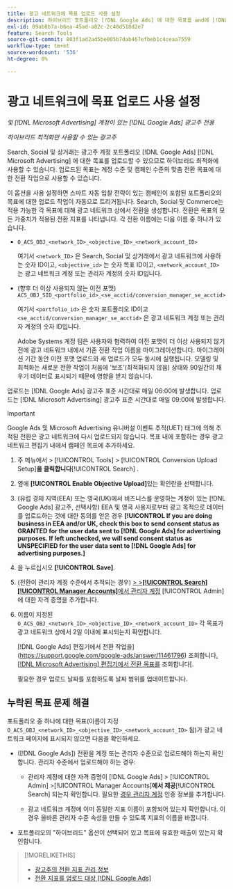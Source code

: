 ```yaml
---
title: 광고 네트워크에 목표 업로드 사용 설정
description: 하이브리드 포트폴리오 [!DNL Google Ads] 에 대한 목표를 and에 [!DNL Microsoft Advertising] 업로드 하는 방법을 알아보십시오.
exl-id: 09ab0b7a-b6ea-45ad-a82c-2c40d518d2e7
feature: Search Tools
source-git-commit: 803f1ad2ad5be005b7dab467efbeb1c4ceaa7559
workflow-type: tm+mt
source-wordcount: '536'
ht-degree: 0%

---
```


# 광고 네트워크에 목표 업로드 사용 설정

*및 [!DNL Microsoft Advertising] 계정이 있는 [!DNL Google Ads] 광고주 전용*

*하이브리드 최적화만 사용할 수 있는 광고주*

Search, Social 및 상거래는 광고주 계정 포트폴리오 [!DNL Google Ads] [!DNL Microsoft Advertising] 에 대한 목표를 업로드할 수 있으므로 하이브리드 최적화에 사용할 수 있습니다. 업로드된 목표는 계정 수준 및 캠페인 수준의 맞춤 전환 목표에 대한 전환 작업으로 사용할 수 있습니다.

이 옵션을 사용 설정하면 스마트 자동 입찰 전략이 있는 캠페인이 포함된 포트폴리오의 목표에 대한 업로드 작업이 자동으로 트리거됩니다. Search, Social 및 Commerce는 적용 가능한 각 목표에 대해 광고 네트워크 상에서 전환을 생성합니다. 전환은 목표의 모든 가중치가 적용된 전환 지표를 나타냅니다. 각 전환 이름에는 다음 이름 중 하나가 있습니다.

* `O_ACS_OBJ_<network_ID>_<objective_ID>_<network_account_ID>`

  여기서 `<network_ID>` 은 Search, Social 및 상거래에서 광고 네트워크에 사용하는 숫자 ID이고, `<objective_id>` 는 숫자 목표 ID이고, `<network_account_ID>` 는 광고 네트워크 계정 또는 관리자 계정의 숫자 ID입니다.

* (향후 더 이상 사용되지 않는 이전 포맷) `ACS_OBJ_SID_<portfolio_id>_<se_acctid/conversion_manager_se_acctid>`

  여기서 `<portfolio_id>` 은 숫자 포트폴리오 ID이고 `<se_acctid/conversion_manager_se_acctid>` 은 광고 네트워크 계정 또는 관리자 계정의 숫자 ID입니다.

  Adobe Systems 계정 팀은 사용자와 협력하여 이전 포맷이 더 이상 사용되지 않기 전에 광고 네트워크 내에서 기존 전환 작업 이름을 마이그레이션합니다. 마이그레이션 기간 동안 이전 포맷 업로드와 새  업로드가 모두 동시에 실행됩니다. 모델링 및 최적화는 새로운 전환 작업이 처음에 &#39;보조&#39;(최적화되지 않음) 상태와 90일간의 채우기 데이터로 표시되기 때문에 영향을 받지 않습니다.

업로드는 [!DNL Google Ads] 광고주 표준 시간대로 매일 06:00에 발생합니다. 업로드는 [!DNL Microsoft Advertising] 광고주 표준 시간대로 매일 09:00에 발생합니다.

>[!IMPORTANT]
>
>Google Ads 및 Microsoft Advertising 유니버설 이벤트 추적(UET) 태그에 의해 추적된 전환은 광고 네트워크에 다시 업로드되지 않습니다. 목표 내에 포함하는 경우 광고 네트워크 편집기 내에서 캠페인 목표에 추가하세요.

<!--
>[!IMPORTANT]
>
>Objectives for hybrid portfolios may include conversion goals from multiple ad networks and other types of conversion metrics. However, the individual campaigns in the portfolio can't include conversion goals that aren't included in the portfolio's objective; using additional conversion goals may impact portfolio performance.
-->

<!-- Can conversions from events triggered on other ad networks be included in the portfolio (and just be ignored)? -->

1. 주 메뉴에서 > [!UICONTROL Tools] > [!UICONTROL Conversion Upload Setup]**을 클릭합니다**[!UICONTROL Search] .

1. 옆에 **[!UICONTROL Enable Objective Upload]**&#x200B;있는 확인란을 선택합니다.

1. (유럽 경제 지역(EEA) 또는 영국(UK)에서 비즈니스를 운영하는 계정이 있는 [!DNL Google Ads] 광고주, 선택사항) EEA 및 영국 사용자로부터 광고 목적으로 데이터를 업로드하는 것에 대한 동의를 얻은 경우 **[!UICONTROL If you are doing business in EEA and/or UK, check this box to send consent status as GRANTED for the user data sent to [!DNL Google Ads] for advertising purposes. If left unchecked, we will send consent status as UNSPECIFIED for the user data sent to [!DNL Google Ads] for advertising purposes.]**

1. 을 누르십시오 **[!UICONTROL Save]**.

1. (전환이 관리자 계정 수준에서 추적되는 경우) [> >**[!UICONTROL Search][!UICONTROL Manager Accounts]**&#x200B;에서 관리자 계정](/help/search-social-commerce/admin/manager-accounts.md) [!UICONTROL Admin] 에 대한 자격 증명을 추가합니다.

1. 이름이 지정된 `O_ACS_OBJ_<network_ID>_<objective_ID>_<network_account_ID>` 각 목표가 광고 네트워크 상에서 2일 이내에 표시되는지 확인합니다.

   [!DNL Google Ads] 편집기에서 전환 작업을](https://support.google.com/google-ads/answer/11461796) 조회합니다[. [!DNL Microsoft Advertising] 편집기에서 전환 목표를](https://help.ads.microsoft.com/#apex/ads/en/56709) 조회합니다[.

   필요한 경우 업로드 날짜를 포함하도록 날짜 범위를 업데이트합니다.

## 누락된 목표 문제 해결

포트폴리오 중 하나에 대한 목표(이름이 지정 `O_ACS_OBJ_<network_ID>_<objective_ID>_<network_account_ID>` 됨)가 광고 네트워크 페이지에 표시되지 않으면 다음을 확인하세요.

* ([!DNL Google Ads]) 전환을 계정 또는 관리자 수준으로 업로드해야 하는지 확인합니다. 관리자 수준에서 업로드해야 하는 경우:

   * 관리자 계정에 대한 자격 증명이 [!DNL Google Ads] > [!UICONTROL Admin] >[!UICONTROL Manager Accounts]**에서 제공**[!UICONTROL Search] 되는지 확인합니다. 필요한 [경우 관리자 계정](/help/search-social-commerce/admin/manager-accounts.md) 인증 정보를 추가합니다.

   * 광고 네트워크 계정에 이미 동일한 지표 이름이 포함되어 있는지 확인합니다. 이 경우 올바른 관리자 수준 속성을 만들 수 있도록 지표의 이름을 바꿉니다.

* 포트폴리오의 &quot;하이브리드&quot; 옵션이 선택되어 있고 목표에 유효한 매출이 있는지 확인합니다.

>[!MORELIKETHIS]
>
>* [광고주의 전환 지표 관리 정보](/help/search-social-commerce/admin/conversion-metrics/conversion-metric-about.md)
>* [전환 지표를 업로드 대상 [!DNL Google Ads]](conversion-metrics-upload-to-google.md)
